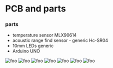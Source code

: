 # PCB and parts


### parts
- temperature sensor MLX90614
- acoustic range find sensor - generic Hc-SR04
- 10mm LEDs generic
- Arduino UNO

![foo](https://github.com/helpfulengineering/project-temperature-detection/tree/master/hardware/PCB/pics/pcb_front.JPG)
![foo](https://github.com/helpfulengineering/project-temperature-detection/tree/master/hardware/PCB/pics/pcb_left.JPG)
![foo](https://github.com/helpfulengineering/project-temperature-detection/tree/master/hardware/PCB/pics/pcb_side.JPG)
![foo](https://github.com/helpfulengineering/project-temperature-detection/tree/master/hardware/PCB/pics/pcb_top.JPG)
![foo](https://github.com/helpfulengineering/project-temperature-detection/tree/master/hardware/PCB/pics/pcb_vertical.JPG)
![foo](https://github.com/helpfulengineering/project-temperature-detection/tree/master/hardware/PCB/pics/schematic.JPG)
![foo](https://github.com/helpfulengineering/project-temperature-detection/blob/master/documentation/images/Temperature_Detection_Schematic_Arduino_UNO.png)
